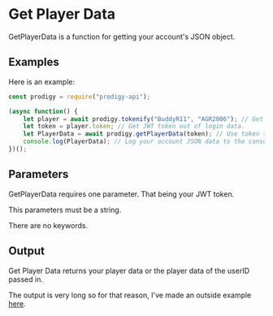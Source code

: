 # Get Player Data

GetPlayerData is a function for getting your account's JSON object.

## Examples

Here is an example:
```js
const prodigy = require("prodigy-api");

(async function() {
    let player = await prodigy.tokenify("BuddyR11", "AGR2006"); // Get your player login data.
    let token = player.token; // Get JWT token out of login data.
    let PlayerData = await prodigy.getPlayerData(token); // Use token to get player JSON data.
    console.log(PlayerData); // Log your account JSON data to the console.
})();
```

## Parameters

GetPlayerData requires one parameter.
That being your JWT token.

This parameters must be a string.

There are no keywords.

## Output

Get Player Data returns your player data or the player data of the userID passed in.

The output is very long so for that reason, I've made an outside example [here](https://pastebin.com/raw/GyfFg7Pe).